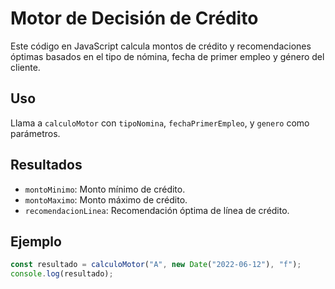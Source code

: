 # Motor de Decisión de Crédito

Este código en JavaScript calcula montos de crédito y recomendaciones óptimas basados en el tipo de nómina, fecha de primer empleo y género del cliente.

## Uso

Llama a `calculoMotor` con `tipoNomina`, `fechaPrimerEmpleo`, y `genero` como parámetros.

## Resultados

- `montoMinimo`: Monto mínimo de crédito.
- `montoMaximo`: Monto máximo de crédito.
- `recomendacionLinea`: Recomendación óptima de línea de crédito.

## Ejemplo

```javascript
const resultado = calculoMotor("A", new Date("2022-06-12"), "f");
console.log(resultado);
